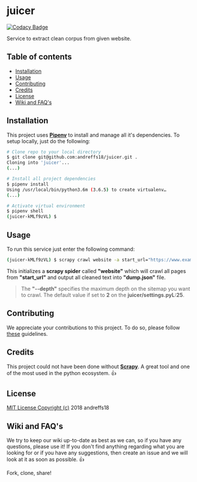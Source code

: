 # juicer

[![Codacy Badge](https://api.codacy.com/project/badge/Grade/73c6a17abab646f1af045cb96e4476b6)](https://www.codacy.com/app/andreffs18/juicer?utm_source=github.com&amp;utm_medium=referral&amp;utm_content=andreffs18/juicer&amp;utm_campaign=Badge_Grade)

Service to extract clean corpus from given website.

## Table of contents

  * [Installation](#installation)
  * [Usage](#usage)
  * [Contributing](#contributing)
  * [Credits](#credits)
  * [License](#license)
  * [Wiki and FAQ's](#wiki-and-faqs)

## Installation
This project uses [**Pipenv**](https://pipenv.readthedocs.io/en/latest/) to install and manage all it's dependencies. 
To setup locally, just do the following:

```bash
# Clone repo to your local directory
$ git clone git@github.com:andreffs18/juicer.git .
Cloning into 'juicer'...
(...)

# Install all project dependencies
$ pipenv install
Using /usr/local/bin/python3.6m (3.6.5) to create virtualenv…
(...)

# Activate virtual environment
$ pipenv shell
(juicer-kMLf9zVL) $ 
```

## Usage

To run this service just enter the following command:

```bash
(juicer-kMLf9zVL) $ scrapy crawl website -a start_url="https://www.example.com/" --depth 2 -o dump.json
```

This initializes a **scrapy spider** called **"website"** which will crawl all pages from **"start_url"** and output all cleaned text into **"dump.json"** file.
> The **"--depth"** specifies the maximum depth on the sitemap you want to crawl. The default value if set to **2** on the **juicer/settings.pyL:25**.

## Contributing

We appreciate your contributions to this project. To do so, please follow [these](CONTRIBUTING.md) guidelines.

## Credits

This project could not have been done without **[Scrapy](https://scrapy.org/)**. A great tool and one of the most used in the python ecosystem. :thumbsup:

## License

[MIT License Copyright (c)](/LICENSE.md) 2018 andreffs18

## Wiki and FAQ's

We try to keep our wiki up-to-date as best as we can, so if you have any questions, please use it! 
If you don't find anything regarding what you are looking for or if you have any suggestions, then create an issue and we will look at it as soon as possible. :+1:

Fork, clone, share! 
